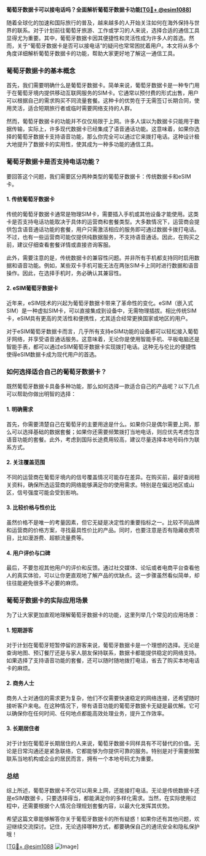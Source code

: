 **葡萄牙数据卡可以接电话吗？全面解析葡萄牙数据卡功能[[TG💪+ @esim1088](https://t.me/s/esim1088)]**

随着全球化的加速和国际旅行的普及，越来越多的人开始关注如何在海外保持与世界的联系。对于计划前往葡萄牙旅游、工作或学习的人来说，选择合适的通信工具显得尤为重要。其中，葡萄牙数据卡因其便捷性和灵活性成为许多人的首选。然而，关于“葡萄牙数据卡是否可以接电话”的疑问也常常困扰着用户。本文将从多个角度详细解析葡萄牙数据卡的功能，帮助大家更好地了解这一通信工具。

### 葡萄牙数据卡的基本概念

首先，我们需要明确什么是葡萄牙数据卡。简单来说，葡萄牙数据卡是一种专门用于在葡萄牙境内提供移动互联网服务的SIM卡。它通常以预付费的形式出售，用户可以根据自己的需求购买不同流量套餐。这种卡的优势在于无需签订长期合同，使用灵活，适合短期旅行者或临时需要网络支持的人群。

然而，葡萄牙数据卡的功能并不仅仅局限于上网。许多人误以为数据卡只能用于数据传输，实际上，许多现代数据卡已经集成了语音通话功能。这意味着，如果你选择的葡萄牙数据卡支持语音功能，那么你完全可以通过它来拨打电话。这种设计极大地提升了数据卡的实用性，使其成为一种多功能的通信工具。

### 葡萄牙数据卡是否支持电话功能？

要回答这个问题，我们需要区分两种类型的葡萄牙数据卡：传统数据卡和eSIM卡。

#### 1. 传统葡萄牙数据卡

传统的葡萄牙数据卡通常是物理SIM卡，需要插入手机或其他设备才能使用。这类卡是否支持电话功能取决于具体的运营商和套餐类型。大多数情况下，运营商会提供包含语音通话功能的套餐，用户只需激活相应的服务即可通过数据卡拨打电话。不过，也有一些运营商可能仅提供纯数据服务，不支持语音通话。因此，在购买之前，建议仔细查看套餐详情或直接咨询客服。

此外，需要注意的是，传统数据卡的兼容性问题。并非所有手机都支持同时启用数据和语音功能。例如，某些双卡手机可能无法在两张SIM卡上同时进行数据和语音操作。因此，在选择手机时，务必确认其兼容性。

#### 2. eSIM葡萄牙数据卡

近年来，eSIM技术的兴起为葡萄牙数据卡带来了革命性的变化。eSIM（嵌入式SIM）是一种虚拟SIM卡，可以直接集成到设备中，无需物理插拔。相比传统SIM卡，eSIM具有更高的灵活性和便携性，尤其适合经常更换国家或地区的用户。

对于eSIM葡萄牙数据卡而言，几乎所有支持eSIM功能的设备都可以轻松接入葡萄牙网络，并享受语音通话服务。这意味着，无论你是使用智能手机、平板电脑还是智能手表，都可以通过eSIM葡萄牙数据卡实现拨打电话。这种无与伦比的便捷性使得eSIM数据卡成为现代用户的首选。

### 如何选择适合自己的葡萄牙数据卡？

既然葡萄牙数据卡具备多种功能，那么如何选择一款适合自己的产品呢？以下几点可以帮助你做出明智的选择：

#### 1. 明确需求

首先，你需要清楚自己在葡萄牙的主要用途是什么。如果你只是偶尔需要上网，那么可以选择基础的数据套餐；如果你还需要频繁拨打当地电话，则应优先考虑包含语音功能的套餐。此外，考虑到国际长途费用较高，建议尽量选择本地号码作为联系方式。

#### 2. 关注覆盖范围

不同的运营商在葡萄牙境内的信号覆盖情况可能存在差异。在购买前，最好查阅相关资料，确保所选运营商的网络能够满足你的使用需求。特别是在偏远地区或山区，信号强度可能会受到影响。

#### 3. 比较价格与性价比

虽然价格不是唯一的考量因素，但它无疑是决定性的重要指标之一。比较不同品牌和运营商的价格方案，寻找最具性价比的产品。同时，也要注意是否有隐藏收费项目，比如漫游费、超额流量费等。

#### 4. 用户评价与口碑

最后，不要忽视其他用户的评价和反馈。通过社交媒体、论坛或者电商平台查看他人的真实体验，可以让你更直观地了解产品的优缺点。这一步骤虽然看似简单，却往往能避免很多不必要的麻烦。

### 葡萄牙数据卡的实际应用场景

为了让大家更加直观地理解葡萄牙数据卡的功能，这里列举几个常见的应用场景：

#### 1. 短期游客

对于计划在葡萄牙短暂停留的游客来说，葡萄牙数据卡是一个理想的选择。无论是查询地图、预订餐厅还是与家人朋友保持联系，数据卡都能提供稳定的网络支持。如果选择了支持语音功能的套餐，还可以随时随地拨打电话，省去了购买本地电话卡的麻烦。

#### 2. 商务人士

商务人士对通信的需求更为复杂，他们不仅需要快速稳定的网络连接，还希望随时接听客户来电。在这种情况下，带有语音功能的葡萄牙数据卡无疑是最优解。它可以确保你在任何时间、任何地点都能高效处理业务，提升工作效率。

#### 3. 长期居住者

对于计划在葡萄牙长期居住的人来说，葡萄牙数据卡同样具有不可替代的价值。无论是日常沟通还是紧急联络，它都能够为你提供可靠的服务。特别是对于需要频繁联系当地机构或企业的居民而言，拥有一个本地号码尤为重要。

### 总结

综上所述，葡萄牙数据卡不仅可以用来上网，还能接打电话。无论是传统数据卡还是eSIM数据卡，只要选择得当，都能满足你的多样化需求。当然，在实际使用过程中，还需要根据个人情况合理规划套餐内容，以最大化发挥其优势。

希望这篇文章能够解答你关于葡萄牙数据卡的所有疑惑！如果你还有其他问题，欢迎继续交流探讨。记住，无论选择哪种方式，都要确保自己的通讯安全和隐私保护哦！

[[TG💪+ @esim1088](https://t.me/s/esim1088) ![Image](https://i.postimg.cc/4NQfJmqS/Snipaste-2025-05-13-00-14-12.png)]